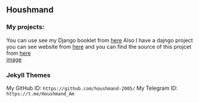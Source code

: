 ## Houshmand
### My projects:
You can use see my Django booklet from [here](https://github.com/houshmand-2005/hash_neco) 
Also I have a dajngo project you can see website from [here](https://learning-room.iran.liara.run/) and you can find the source of this projcet from [here](https://github.com/houshmand-2005/django4)  
[image](https://github.com/houshmand-2005/houshmand-2005.github.io/blob/94438d568ac83b6fc083525cac06366fa59cea8f/hous.jpg)
### Jekyll Themes
My GitHub ID: `https://github.com/houshmand-2005/`
My Telegram ID: `https://t.me/Houshmand_Am` 
